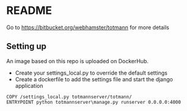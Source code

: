 # README #

Go to https://bitbucket.org/webhamster/totmann for more details

## Setting up

An image based on this repo is uploaded on DockerHub.
* Create your settings_local.py to override the default settings
* Create a dockerfile to add the settings file and start the django application
```FROM guillaumemabile/totmannwindows:1.1
COPY /settings_local.py totmannserver/totmann/
ENTRYPOINT python totmannserver\manage.py runserver 0.0.0.0:4000




